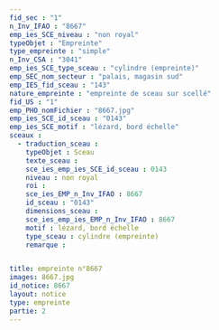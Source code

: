 ```yaml
---
fid_sec : "1"
n_Inv_IFAO : "8667"
emp_ies_SCE_niveau : "non royal"
typeObjet : "Empreinte"
type_empreinte : "simple"
n_Inv_CSA : "3041"
emp_ies_SCE_type_sceau : "cylindre (empreinte)"
emp_SEC_nom_secteur : "palais, magasin sud"
emp_IES_fid_sceau : "143"
nature_empreinte : "empreinte de sceau sur scellé"
fid_US : "1"
emp_PHO_nomFichier : "8667.jpg"
emp_ies_SCE_id_sceau : "0143"
emp_ies_SCE_motif : "lézard, bord échelle"
sceaux :
  - traduction_sceau : 
    typeObjet : Sceau
    texte_sceau : 
    sce_ies_emp_ies_SCE_id_sceau : 0143
    niveau : non royal
    roi : 
    sce_ies_EMP_n_Inv_IFAO : 8667
    id_sceau : "0143"
    dimensions_sceau : 
    sce_ies_emp_ies_EMP_n_Inv_IFAO : 8667
    motif : lézard, bord échelle
    type_sceau : cylindre (empreinte)
    remarque : 


title: empreinte n°8667
images: 8667.jpg
id_notice: 8667
layout: notice
type: empreinte
partie: 2
---
```

